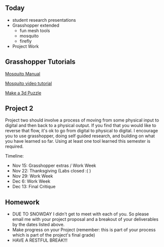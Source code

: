 
## Today

- student research presentations
- Grasshopper extended
  - fun mesh tools
  - mosquito
  - firefly
- Project Work

## Grasshopper Tutorials

[Mosquito Manual](http://www.ceedstudio.com/ceed3/wp-content/uploads/downloads/2015/11/Mosquito-Manual.pdf)

[Mosquito video tutorial](https://www.youtube.com/watch?v=CnvJ3bGuI1w&feature=youtu.be)

[Make a 3d Puzzle](https://vimeo.com/35707093?grasshopper_3dpuzzle)

## Project 2

Project two should involve a process of moving from some physical input to digital and then back to a physical output. If you find that you would like to reverse that flow, it's ok to go from digital to physical to digital. I encourage you to use grasshopper, doing self guided research, and building on what you have learned so far. Using at least one tool learned this semester is required.

Timeline:
- Nov 15: Grasshopper extras / Work Week
- Nov 22: Thanksgiving (Labs closed :( )
- Nov 29: Work Week
- Dec 6: Work Week
- Dec 13: Final Critique

## Homework

- DUE TO SNOWDAY I didn't get to meet with each of you. So please email me with your project proposal and a breakout of your deliverables by the dates listed above. 
- Make progress on your Project (remember: this is part of your process which is part of the project's final grade)
- HAVE A RESTFUL BREAK!!!
